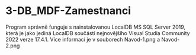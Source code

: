 # 3-DB_MDF-Zamestnanci
Program správně funguje s nainstalovanou LocalDB MS SQL Server 2019, která je jako jediná LocalDB součástí nejnovějšího Visual Studia Community 2022 verze 17.4.1. Více informací je v souborech Navod-1.png a Navod-2.png
